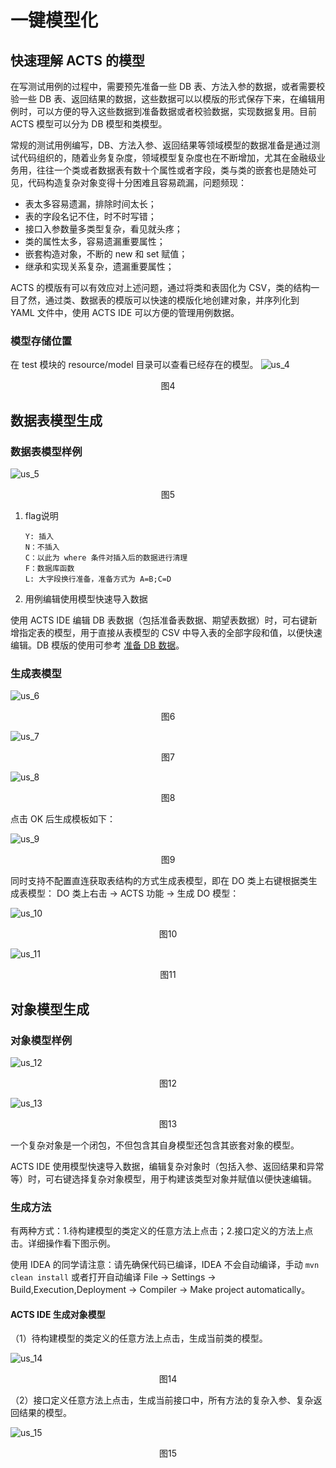 # 一键模型化

## 快速理解 ACTS 的模型
在写测试用例的过程中，需要预先准备一些 DB 表、方法入参的数据，或者需要校验一些 DB 表、返回结果的数据，这些数据可以以模版的形式保存下来，在编辑用例时，可以方便的导入这些数据到准备数据或者校验数据，实现数据复用。目前 ACTS 模型可以分为 DB 模型和类模型。

常规的测试用例编写，DB、方法入参、返回结果等领域模型的数据准备是通过测试代码组织的，随着业务复杂度，领域模型复杂度也在不断增加，尤其在金融级业务用，往往一个类或者数据表有数十个属性或者字段，类与类的嵌套也是随处可见，代码构造复杂对象变得十分困难且容易疏漏，问题频现：
* 表太多容易遗漏，排除时间太长；
* 表的字段名记不住，时不时写错；
* 接口入参数量多类型复杂，看见就头疼；
* 类的属性太多，容易遗漏重要属性；
* 嵌套构造对象，不断的 new 和 set 赋值；
* 继承和实现关系复杂，遗漏重要属性；

ACTS 的模版有可以有效应对上述问题，通过将类和表固化为 CSV，类的结构一目了然，通过类、数据表的模版可以快速的模版化地创建对象，并序列化到 YAML 文件中，使用 ACTS IDE 可以方便的管理用例数据。

### 模型存储位置

在 test 模块的 resource/model 目录可以查看已经存在的模型。
![us_4](./resources/us_4.png)
<div data-type="alignment" data-value="center" style="text-align:center">
  <div data-type="p">图4</div>
</div>

## 数据表模型生成

### 数据表模型样例

![us_5](./resources/us_5.png)
<div data-type="alignment" data-value="center" style="text-align:center">
  <div data-type="p">图5</div>
</div>

1. flag说明
    ```plain
    Y: 插入
    N：不插入
    C：以此为 where 条件对插入后的数据进行清理
    F：数据库函数
    L: 大字段换行准备，准备方式为 A=B;C=D
    ```
2. 用例编辑使用模型快速导入数据

使用 ACTS IDE 编辑 DB 表数据（包括准备表数据、期望表数据）时，可右键新增指定表的模型，用于直接从表模型的 CSV 中导入表的全部字段和值，以便快速编辑。DB 模版的使用可参考 [准备 DB 数据](./Usage-IDE.md#准备DB数据)。

### 生成表模型

![us_6](./resources/us_6.png)
<div data-type="alignment" data-value="center" style="text-align:center">
  <div data-type="p">图6</div>
</div>


![us_7](./resources/us_7.png)
<div data-type="alignment" data-value="center" style="text-align:center">
  <div data-type="alignment" data-value="center" style="text-align:center">
    <div data-type="p">图7</div>
  </div>
</div>


![us_8](./resources/us_8.png)
<div data-type="alignment" data-value="center" style="text-align:center">
  <div data-type="alignment" data-value="center" style="text-align:center">
    <div data-type="p">图8</div>
  </div>
</div>

点击 OK 后生成模板如下：

![us_9](./resources/us_9.png)
<div data-type="alignment" data-value="center" style="text-align:center">
  <div data-type="alignment" data-value="center" style="text-align:center">
    <div data-type="p">图9</div>
  </div>
</div>


同时支持不配置直连获取表结构的方式生成表模型，即在 DO 类上右键根据类生成表模型：
DO 类上右击 -> ACTS 功能 -> 生成 DO 模型：

![us_10](./resources/us_10.png)
<div data-type="alignment" data-value="center" style="text-align:center">
  <div data-type="p">图10</div>
</div>


![us_11](./resources/us_11.png)
<div data-type="alignment" data-value="center" style="text-align:center">
  <div data-type="p">图11</div>
</div>

## 对象模型生成

### 对象模型样例

![us_12](./resources/us_12.png)
<div data-type="alignment" data-value="center" style="text-align:center">
  <div data-type="p">图12</div>
</div>

![us_13](./resources/us_13.png)
<div data-type="alignment" data-value="center" style="text-align:center">
  <div data-type="p">图13</div>
</div>

一个复杂对象是一个闭包，不但包含其自身模型还包含其嵌套对象的模型。

ACTS IDE 使用模型快速导入数据，编辑复杂对象时（包括入参、返回结果和异常等）时，可右键选择复杂对象模型，用于构建该类型对象并赋值以便快速编辑。

### 生成方法
有两种方式：1.待构建模型的类定义的任意方法上点击；2.接口定义的方法上点击。详细操作看下图示例。

使用 IDEA 的同学请注意：请先确保代码已编译，IDEA 不会自动编译，手动 `mvn clean install` 或者打开自动编译 File -> Settings -> Build,Execution,Deployment -> Compiler -> Make project automatically。
#### ACTS IDE 生成对象模型
（1）待构建模型的类定义的任意方法上点击，生成当前类的模型。

![us_14](./resources/us_14.png)
<div data-type="alignment" data-value="center" style="text-align:center">
  <div data-type="p">图14</div>
</div>

（2）接口定义任意方法上点击，生成当前接口中，所有方法的复杂入参、复杂返回结果的模型。

![us_15](./resources/us_15.png)
<div data-type="alignment" data-value="center" style="text-align:center">
  <div data-type="p">图15</div>
</div>
